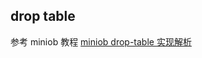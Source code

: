 ## drop table
参考 miniob 教程 [miniob drop-table 实现解析](https://oceanbase-partner.github.io/lectures-on-dbms-implementation/miniob-drop-table-implementation.html)